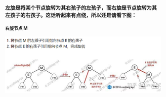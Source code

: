 ### 左旋是将某个节点旋转为其右孩子的左孩子，而右旋是节点旋转为其左孩子的右孩子。这话听起来有点绕，所以还是请看下图：  
#### 右旋节点 M 
![右旋节点M](/BIG/一些stl的底层实现/红黑树（黑色节点数相同）/imgs/右旋节点M.png)
